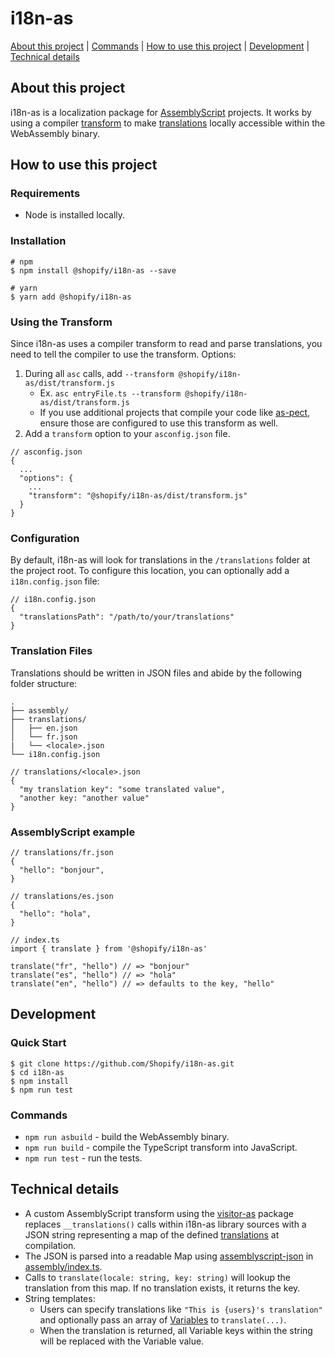 # i18n-as

[About this project](#about-this-project) | [Commands](#commands) | [How to use this project](#how-to-use-this-project) | [Development](#development) | [Technical details](#technical-details)

## About this project
i18n-as is a localization package for [AssemblyScript](https://www.assemblyscript.org/) projects.
It works by using a compiler [transform](https://github.com/Shopify/i18n-as/blob/master/assembly/transform.ts) to make [translations](https://github.com/Shopify/i18n-as/tree/master/tests/integration/translations) locally accessible within the WebAssembly binary. 

## How to use this project
### Requirements
- Node is installed locally.

### Installation
```
# npm
$ npm install @shopify/i18n-as --save

# yarn
$ yarn add @shopify/i18n-as
```

### Using the Transform
Since i18n-as uses a compiler transform to read and parse translations, you need to tell the compiler to use the transform. Options:
  1. During all `asc` calls, add `--transform @shopify/i18n-as/dist/transform.js`
      - Ex. `asc entryFile.ts --transform @shopify/i18n-as/dist/transform.js`
      - If you use additional projects that compile your code like [as-pect](https://github.com/jtenner/as-pect), ensure those are configured to use this transform as well.
  2. Add a `transform` option to your `asconfig.json` file.
  ```
  // asconfig.json
  {
    ...
    "options": {
      ...
      "transform": "@shopify/i18n-as/dist/transform.js"
    }
  }
  ```

### Configuration
By default, i18n-as will look for translations in the `/translations` folder at the project root. To configure this location, you can optionally add a `i18n.config.json` file:
```
// i18n.config.json
{
  "translationsPath": "/path/to/your/translations"
}
```


### Translation Files
Translations should be written in JSON files and abide by the following folder structure:
```
.
├── assembly/
├── translations/
│   ├── en.json
│   └── fr.json
|   └── <locale>.json
└── i18n.config.json
```

```
// translations/<locale>.json
{
  "my translation key": "some translated value",
  "another key: "another value"
}
```

### AssemblyScript example

```
// translations/fr.json
{
  "hello": "bonjour",
}
```
```
// translations/es.json
{
  "hello": "hola",
}
```
```
// index.ts
import { translate } from '@shopify/i18n-as'

translate("fr", "hello") // => "bonjour"
translate("es", "hello") // => "hola"
translate("en", "hello") // => defaults to the key, "hello"

```

## Development
### Quick Start
```
$ git clone https://github.com/Shopify/i18n-as.git
$ cd i18n-as
$ npm install
$ npm run test
```

### Commands
* `npm run asbuild` - build the WebAssembly binary.
* `npm run build` - compile the TypeScript transform into JavaScript.
* `npm run test` - run the tests.

## Technical details
- A custom AssemblyScript transform using the [visitor-as](https://github.com/willemneal/visitor-as) package replaces `__translations()` calls within i18n-as library sources with a JSON string representing a map of the defined [translations](https://github.com/Shopify/i18n-as/tree/209fcd3fbce742aca38f85314f8cbc8fec444198/tests/integration/translations) at compilation.
- The JSON is parsed into a readable Map using [assemblyscript-json](https://github.com/nearprotocol/assemblyscript-json) in [assembly/index.ts](https://github.com/Shopify/i18n-as/blob/209fcd3fbce742aca38f85314f8cbc8fec444198/assembly/index.ts).
- Calls to `translate(locale: string, key: string)` will lookup the translation from this map. If no translation exists, it returns the key. 
- String templates:
  - Users can specify translations like `"This is {users}'s translation"` and optionally pass an array of [Variables](https://github.com/Shopify/i18n-as/blob/209fcd3fbce742aca38f85314f8cbc8fec444198/assembly/index.ts#L3-L11) to `translate(...)`. 
  - When the translation is returned, all Variable keys within the string will be replaced with the Variable value.

